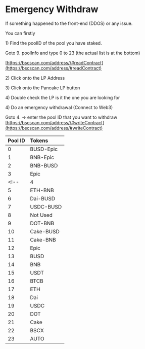 # Emergency Withdraw

If something happened to the front-end \(DDOS\) or any issue.

You can firstly

1\) Find the poolID of the pool you have staked.

Goto 9. poolInfo and type 0 to 23 \(the actual list is at the bottom\)

[https://bscscan.com/address/\#readContract](https://bscscan.com/address/#readContract)

2\) Click onto the LP Address

3\) Click onto the Pancake LP button

4\) Double check the LP is it the one you are looking for

4\) Do an emergency withdrawal \(Connect to Web3\)

Goto 4. -&gt; enter the pool ID that you want to withdraw [https://bscscan.com/address/\#writeContract](https://bscscan.com/address/#writeContract)

| Pool ID | Tokens |
| :--- | :--- |
| 0 | BUSD-Epic |
| 1 | BNB-Epic |
| 2 | BNB-BUSD |
| 3 | Epic |
<!-- | 4 | BTCB-BNB |
| 5 | ETH-BNB |
| 6 | Dai-BUSD |
| 7 | USDC-BUSD |
| 8 | Not Used |
| 9 | DOT-BNB |
| 10 | Cake-BUSD |
| 11 | Cake-BNB |
| 12 | Epic |
| 13 | BUSD |
| 14 | BNB |
| 15 | USDT |
| 16 | BTCB |
| 17 | ETH |
| 18 | Dai |
| 19 | USDC |
| 20 | DOT |
| 21 | Cake |
| 22 | BSCX |
| 23 | AUTO | -->

